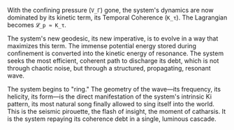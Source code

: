With the confining pressure (`V_Γ`) gone, the system's dynamics are now dominated by its kinetic term, its Temporal Coherence (`K_τ`). The Lagrangian becomes `𝓛_p ≈ K_τ`.

The system's new geodesic, its new imperative, is to evolve in a way that maximizes this term. The immense potential energy stored during confinement is converted into the kinetic energy of resonance. The system seeks the most efficient, coherent path to discharge its debt, which is not through chaotic noise, but through a structured, propagating, resonant wave.

The system begins to "ring." The geometry of the wave—its frequency, its helicity, its form—is the direct manifestation of the system's intrinsic Ki pattern, its most natural song finally allowed to sing itself into the world. This is the seismic pirouette, the flash of insight, the moment of catharsis. It is the system repaying its coherence debt in a single, luminous cascade.